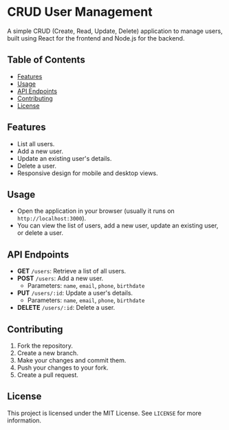 # CRUD User Management

A simple CRUD (Create, Read, Update, Delete) application to manage users, built using React for the frontend and Node.js for the backend.

## Table of Contents

- [Features](#features)
- [Usage](#usage)
- [API Endpoints](#api-endpoints)
- [Contributing](#contributing)
- [License](#license)

## Features

- List all users.
- Add a new user.
- Update an existing user's details.
- Delete a user.
- Responsive design for mobile and desktop views.

## Usage

- Open the application in your browser (usually it runs on `http://localhost:3000`).
- You can view the list of users, add a new user, update an existing user, or delete a user.

## API Endpoints

- **GET** `/users`: Retrieve a list of all users.
- **POST** `/users`: Add a new user.
  - Parameters: `name`, `email`, `phone`, `birthdate`
- **PUT** `/users/:id`: Update a user's details.
  - Parameters: `name`, `email`, `phone`, `birthdate`
- **DELETE** `/users/:id`: Delete a user.

## Contributing

1. Fork the repository.
2. Create a new branch.
3. Make your changes and commit them.
4. Push your changes to your fork.
5. Create a pull request.

## License

This project is licensed under the MIT License. See `LICENSE` for more information.
